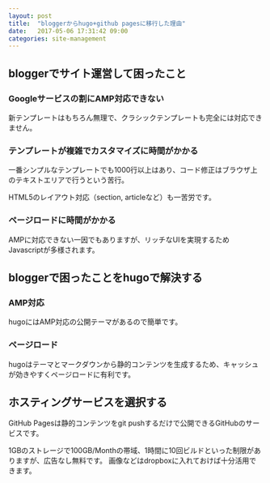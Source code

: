 ```yaml
---
layout: post
title:  "bloggerからhugo+github pagesに移行した理由"
date:   2017-05-06 17:31:42 09:00
categories: site-management
---
```


<!--more-->

## bloggerでサイト運営して困ったこと

### Googleサービスの割にAMP対応できない

新テンプレートはもちろん無理で、クラシックテンプレートも完全には対応できません。

### テンプレートが複雑でカスタマイズに時間がかかる

一番シンプルなテンプレートでも1000行以上はあり、コード修正はブラウザ上のテキストエリアで行うという苦行。

HTML5のレイアウト対応（section, articleなど）も一苦労です。

### ページロードに時間がかかる

AMPに対応できない一因でもありますが、リッチなUIを実現するためJavascriptが多様されます。

## bloggerで困ったことをhugoで解決する

### AMP対応

hugoにはAMP対応の公開テーマがあるので簡単です。

### ページロード

hugoはテーマとマークダウンから静的コンテンツを生成するため、キャッシュが効きやすくページロードに有利です。

## ホスティングサービスを選択する

GitHub Pagesは静的コンテンツをgit pushするだけで公開できるGitHubのサービスです。

1GBのストレージで100GB/Monthの帯域、1時間に10回ビルドといった制限がありますが、広告なし無料です。
画像などはdropboxに入れておけば十分活用できます。

